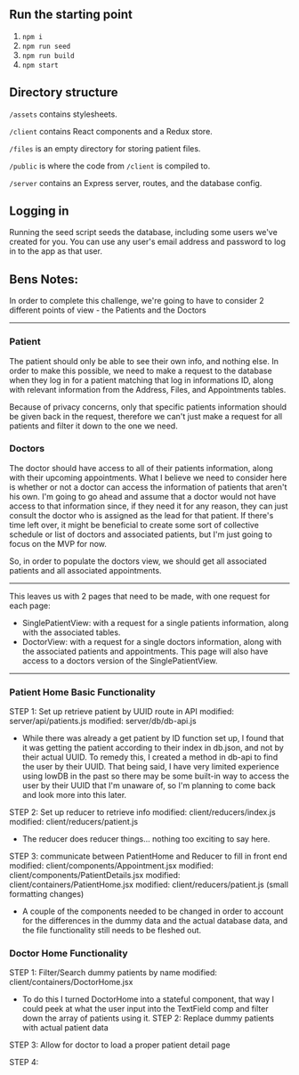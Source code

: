 ## Run the starting point

1. `npm i`
2. `npm run seed`
3. `npm run build`
4. `npm start`

## Directory structure
`/assets` contains stylesheets.

`/client` contains React components and a Redux store.

`/files` is an empty directory for storing patient files.

`/public` is where the code from `/client` is compiled to.

`/server` contains an Express server, routes, and the database config.

## Logging in
Running the seed script seeds the database, including some users we've created for you. You can use any user's email address and password to log in to the app as that user.

## Bens Notes:

In order to complete this challenge, we're going to have to consider 2 different points of view - the Patients and the Doctors

--------------------------------

### Patient
The patient should only be able to see their own info, and nothing else. In order to make this possible, we need to make a request to the database when they log in for a patient matching that log in informations ID, along with relevant information from the Address, Files, and Appointments tables.

Because of privacy concerns, only that specific patients information should be given back in the request, therefore we can't just make a request for all patients and filter it down to the one we need.

### Doctors
The doctor should have access to all of their patients information, along with their upcoming appointments. What I believe we need to consider here is whether or not a doctor can access the information of patients that aren't his own. I'm going to go ahead and assume that a doctor would not have access to that information since, if they need it for any reason, they can just consult the doctor who is assigned as the lead for that patient. If there's time left over, it might be beneficial to create some sort of collective schedule or list of doctors and associated patients, but I'm just going to focus on the MVP for now.

So, in order to populate the doctors view, we should get all associated patients and all associated appointments.

--------------------------------

This leaves us with 2 pages that need to be made, with one request for each page:
* SinglePatientView: with a request for a single patients information, along with the associated tables.
* DoctorView: with a request for a single doctors information, along with the associated patients and appointments. This page will also have access to a doctors version of the SinglePatientView.

-------------------------------

### Patient Home Basic Functionality

STEP 1: Set up retrieve patient by UUID route in API
  modified:   server/api/patients.js
	modified:   server/db/db-api.js
  * While there was already a get patient by ID function set up, I found that it was getting the patient according to their index in db.json, and not by their actual UUID. To remedy this, I created a method in db-api to find the user by their UUID. That being said, I have very limited experience using lowDB in the past so there may be some built-in way to access the user by their UUID that I'm unaware of, so I'm planning to come back and look more into this later.

STEP 2: Set up reducer to retrieve info
  modified:   client/reducers/index.js
  modified:   client/reducers/patient.js
  * The reducer does reducer things... nothing too exciting to say here.

STEP 3: communicate between PatientHome and Reducer to fill in front end
    modified:   client/components/Appointment.jsx
    modified:   client/components/PatientDetails.jsx
    modified:   client/containers/PatientHome.jsx
    modified:   client/reducers/patient.js (small formatting changes)
  * A couple of the components needed to be changed in order to account for the differences in the dummy data and the actual database data, and the file functionality still needs to be fleshed out.


### Doctor Home Functionality

STEP 1: Filter/Search dummy patients by name
    modified:   client/containers/DoctorHome.jsx
  * To do this I turned DoctorHome into a stateful component, that way I could peek at what the user input into the TextField comp and filter down the array of patients using it.
STEP 2: Replace dummy patients with actual patient data

STEP 3: Allow for doctor to load a proper patient detail page

STEP 4: